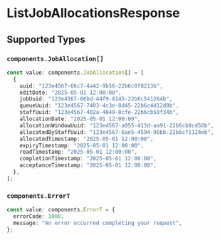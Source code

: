 # ListJobAllocationsResponse


## Supported Types

### `components.JobAllocation[]`

```typescript
const value: components.JobAllocation[] = [
  {
    uuid: "123e4567-66c7-4a42-9b56-22b6c0f8213b",
    editDate: "2025-05-01 12:00:00",
    jobUuid: "123e4567-66bd-44f9-8145-22b6c541264b",
    queueUuid: "123e4567-7403-4c3e-8d45-22b6c4d12d0b",
    staffUuid: "123e4567-402a-4849-8cfe-22b6cb50f34b",
    allocationDate: "2025-05-01 12:00:00",
    allocationWindowUuid: "123e4567-a055-413d-aa91-22b6cb8cd56b",
    allocatedByStaffUuid: "123e4567-6ae5-4594-96bb-22b6cf1124eb",
    allocatedTimestamp: "2025-05-01 12:00:00",
    expiryTimestamp: "2025-05-01 12:00:00",
    readTimestamp: "2025-05-01 12:00:00",
    completionTimestamp: "2025-05-01 12:00:00",
    acceptanceTimestamp: "2025-05-01 12:00:00",
  },
];
```

### `components.ErrorT`

```typescript
const value: components.ErrorT = {
  errorCode: 1000,
  message: "An error occurred completing your request",
};
```

